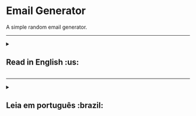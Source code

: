 <h1>Email Generator</h1>
A simple random email generator.

***

<details>
  <summary><h2>Read in English :us:</h2></summary><br />
  <h3><a href="https://celso-rodrigo.github.io/email-generator">Take a look at the project!</a></h3>
  <h3>About</h3>
  <p>A while ago one of my friends was telling me that he can't find a random email generator that can generate multiple different emails at once and i made a really simple one for him using only JavaScript. Now I decided to make it bigger and easier to use.</p>
  <p>You can generate up to 40.000 different emails and choose a formatting that fits you the most.</p>
  <br/>
 
  <h3>Installation guide</h3> 
  <ol>
    <li>
      <p>Clone the repository</p>
      <pre>git@github.com:celso-rodrigo/email-generator.git</pre>
    </li>
    <li>
      <p>Open the repository folder</p>
    </li>
    <li>
      <p>Install NPM packages</p>
      <pre>npm install</pre>
    </li>
    <li>
      <p>Start the project</p>
      <pre>npm start</pre>
    </li>
  </ol>
</details>

***

<details>
<summary><h2>Leia em português :brazil:</h2></summary><br />
  <h3><a href="https://celso-rodrigo.github.io/email-generator/">Dê uma olhada no projeto!</a></h3>
  <h3>Sobre</h3>
  <p>Um tempo atrás um amigo estava me dizendo que não conseguia encontrar uma aplicação que gerasse múltiplos emails aleatórios únicos de uma só vez, então fiz um para ele bem simples usando apenas JavaScript. Agora eu decidi torná-lo maior e mais fácil de usar.</p>
  <p>Nessa aplicação você pode gerar até 40.000 emails únicos e formatados da maneira que você preferir com apenas alguns clicks.</p>
 
  <br/>
 
  <h3>Guia de instalação</h3> 
  <ol>
    <li>
      <p>Clone o repositório</p>
			<pre>git clone git@github.com:celso-rodrigo/email-generator.git</pre>
    </li>
    <li>
      <p>Abra a pasta do repositório</p>
    </li>
    <li>
      <p>Instale as dependências</p>
      <pre>npm install</pre>
    </li>
    <li>
      <p>Inicie o projetot</p>
      <pre>npm start</pre>
    </li>
  </ol>
</details>
